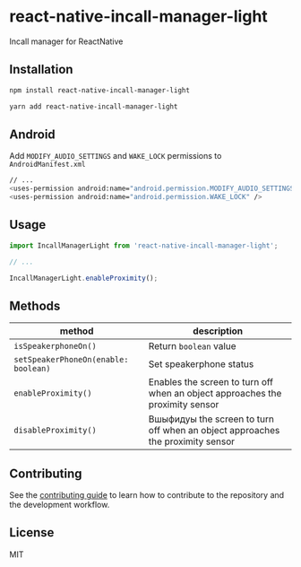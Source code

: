 # react-native-incall-manager-light

Incall manager for ReactNative

## Installation

```sh
npm install react-native-incall-manager-light
```

```sh
yarn add react-native-incall-manager-light
```

## Android
Add `MODIFY_AUDIO_SETTINGS` and `WAKE_LOCK` permissions to `AndroidManifest.xml`
```sh
// ...
<uses-permission android:name="android.permission.MODIFY_AUDIO_SETTINGS" />
<uses-permission android:name="android.permission.WAKE_LOCK" />
```


## Usage

```js
import IncallManagerLight from 'react-native-incall-manager-light';

// ...

IncallManagerLight.enableProximity();
```

## Methods

| method                              | description                                                                    |
| ----------------------------------- | ------------------------------------------------------------------------------ |
| `isSpeakerphoneOn()`                | Return `boolean` value                                                         |
| `setSpeakerPhoneOn(enable: boolean)`| Set speakerphone status                                                        |
| `enableProximity()`                 | Enables the screen to turn off when an object approaches the proximity sensor  |
| `disableProximity()`                | Вшыфидуы the screen to turn off when an object approaches the proximity sensor |

## Contributing

See the [contributing guide](CONTRIBUTING.md) to learn how to contribute to the repository and the development workflow.

## License

MIT
